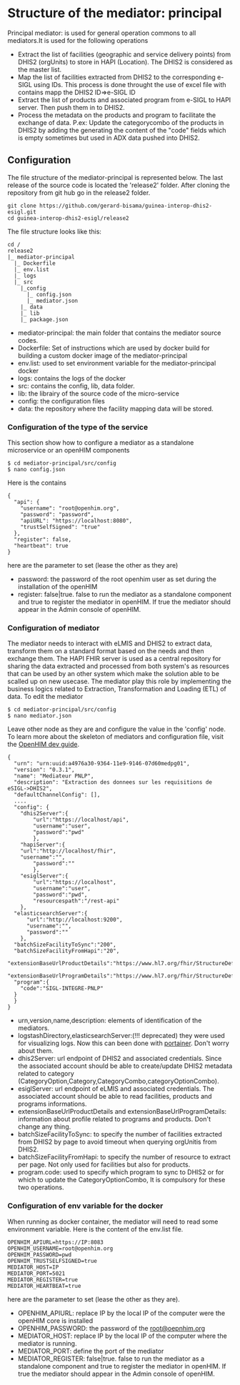 # Structure of the mediator: principal
Principal mediator: is used for general operation commons to all mediators.It is used for the following operations
  * Extract the list of facilities (geographic and service delivery points) from DHIS2 (orgUnits) to store in HAPI (Location). The DHIS2 is considered as the master list.
  * Map the list of facilities extracted from DHIS2 to the corresponding e-SIGL using IDs. This process is done throught the use of excel file with contains mapp the DHIS2 ID=>e-SIGL ID
  * Extract the list of products and associated program from e-SIGL to HAPI server. Then push them in to DHIS2.
  * Process the metadata on the products and program to facilitate the exchange of data. P.ex: Update the categorycombo of the products in DHIS2 by adding the generating the content of the "code" fields which is empty sometimes but used in ADX data pushed into DHIS2.

## Configuration
The file structure of the mediator-principal is represented below. The last release of the source code is located the 'release2' folder. After cloning the repository from git hub go in the release2 folder.
```
git clone https://github.com/gerard-bisama/guinea-interop-dhis2-esigl.git
cd guinea-interop-dhis2-esigl/release2
```
The file structure looks like this:
```
cd /
release2
|_ mediator-principal  
  |_ Dockerfile
  |_ env.list
  |_ logs
  |_ src
    |_config
      |_ config.json
      |_ mediator.json  
    |_ data
    |_ lib
    |_ package.json

```
* mediator-principal: the main folder that contains the mediator source codes.
* Dockerfile: Set of instructions which are used by docker build for building a custom docker image of the mediator-principal
* env.list: used to set environment variable for the mediator-principal docker
* logs: contains the logs of the docker 
* src: contains the config, lib, data folder.
* lib: the librairy of the source code of the micro-service
* config: the configuration files
* data: the repository where the facility mapping data will be stored.

### Configuration of the type of the service
This section show how to configure a mediator as a standalone microservice or an openHIM components
```
$ cd mediator-principal/src/config
$ nano config.json
```
Here is the contains

```
{
  "api": {
    "username": "root@openhim.org",
    "password": "password", 
    "apiURL": "https://localhost:8080",
    "trustSelfSigned": "true"
  },
  "register": false,
  "heartbeat": true
}

```
here are the parameter to set (lease the other as they are)
* password: the password of the root openhim user as set during the installation of the openHIM
* register: false|true. false to run the mediator as a standalone component and true to register the mediator in openHIM. If true the mediator should appear in the Admin console of openHIM.

### Configuration of mediator 
The mediator needs to interact with eLMIS and DHIS2 to extract data, transform them on a standard format based on the needs and then exchange them. The HAPI FHIR server is used as a central repository for sharing the data extracted and processed from both system's as resources that can be used by an other system which make the solution able to be scalled up on new usecase. The mediator play this role by implementing the business logics related to Extraction, Transformation and Loading (ETL) of data.
To edit the mediator
 ```
$ cd mediator-principal/src/config
$ nano mediator.json
```

Leave other node as they are and configure the value in the 'config' node.
To learn more about the skeleton of mediators and configuration file, visit the [OpenHIM dev guide](https://openhim.org/docs/dev-guide/developing-mediators).

```
{
  "urn": "urn:uuid:a4976a30-9364-11e9-9146-07d60medpg01",
  "version": "0.3.1",
  "name": "Mediateur PNLP",
  "description": "Extraction des donnees sur les requisitions de eSIGL->DHIS2",
  "defaultChannelConfig": [],
  ....
  "config": {
    "dhis2Server":{
		"url":"https://localhost/api",
		"username":"user",
		"password":"pwd"
		},
	"hapiServer":{
    "url":"http://localhost/fhir",
    "username":"",
		"password":""
		},
	"esiglServer":{
		"url":"https://localhost",
		"username":"user",
		"password":"pwd",
		"resourcespath":"/rest-api"
    },
  "elasticsearchServer":{
      "url":"http://localhost:9200",
      "username":"",
      "password":""
    },
  "batchSizeFacilityToSync":"200",
  "batchSizeFacilityFromHapi":"20",
  "extensionBaseUrlProductDetails":"https://www.hl7.org/fhir/StructureDefinition/ProductDetails",
  "extensionBaseUrlProgramDetails":"https://www.hl7.org/fhir/StructureDefinition/ProgramDetails",
  "program":{
    "code":"SIGL-INTEGRE-PNLP"
  }
  }
}
```
* urn,version,name,description: elements of identification of the mediators. 
* logstashDirectory,elasticsearchServer:(!!! deprecated) they were used for visualizing logs. Now this can been done with [portainer](https://docs.portainer.io/start/install-ce/server/docker/linux). Don't worry about them.
* dhis2Server: url endpoint of DHIS2 and associated credentials. Since the associated  account should be able to create/update DHIS2 metadata related to category (CategoryOption,Category,CategoryCombo,categoryOptionCombo).
* esiglServer:  url endpoint of eLMIS and associated credentials. The associated  account should be able to read facilities, products and programs informations.
*  extensionBaseUrlProductDetails and extensionBaseUrlProgramDetails: information about profile related to programs and products. Don't change any thing.
* batchSizeFacilityToSync: to specify the number of facilities extracted from DHIS2 by page to avoid timeout when querying orgUnitis from DHIS2. 
* batchSizeFacilityFromHapi: to specify the number of resource to extract per page. Not only used for facilities but also for products.
* program.code: used to specify which program to sync to DHIS2 or for which to update the CategoryOptionCombo, It is compulsory for these two operations.

### Configuration of env variable for the docker
When running as docker container, the mediator will need to read some environment variable.
Here is the content of the env.list file.

```
OPENHIM_APIURL=https://IP:8083
OPENHIM_USERNAME=root@openhim.org
OPENHIM_PASSWORD=pwd
OPENHIM_TRUSTSELFSIGNED=true
MEDIATOR_HOST=IP
MEDIATOR_PORT=5021
MEDIATOR_REGISTER=true
MEDIATOR_HEARTBEAT=true
```
here are the parameter to set (lease the other as they are).
* OPENHIM_APIURL: replace IP by the local IP of the computer were the openHIM core is installed
* OPENHIM_PASSWORD: the password of the root@oepnhim.org
* MEDIATOR_HOST: replace IP by the local IP of the computer where the mediator is running.
* MEDIATOR_PORT: define the port of the mediator
* MEDIATOR_REGISTER: false|true. false to run the mediator as a standalone component and true to register the mediator in openHIM. If true the mediator should appear in the Admin console of openHIM.